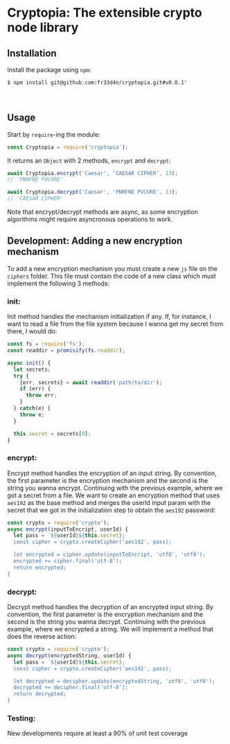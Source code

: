 # Cryptopia: The extensible crypto node library

## Installation

Install the package using `npm`:

```bash
$ npm install git@github.com:fr33d4n/cryptopia.git#v0.0.1"
```

<br/>


## Usage
Start by `require`-ing the module:

```js
const Cryptopia = require('cryptopia');
```

It returns an `Object` with 2 methods, `encrypt` and
`decrypt`:

```js
await Cryptopia.encrypt('Caesar', 'CAESAR CIPHER', 13);
// 'PNRFNE PVCURE'

await Cryptopia.decrypt('Caesar', 'PNRFNE PVCURE', 13);
// 'CAESAR CIPHER'
```

Note that encrypt/decrypt methods are async, as some encryption algorithms might require
asyncronous operations to work.


## Development: Adding a new encryption mechanism
To add a new encryption mechanism you must create a new `js` file on the `ciphers` folder.
This file must contain the code of a new class which must implement the following 3 methods:

### init:
Init method handles the mechanism initialization if any. If, for instance,
I want to read a file from the file system because I wanna get my secret
from there, I would do:

```javascript
const fs = require('fs');
const readdir = promisify(fs.readdir);

async init() {
  let secrets;
  try {
    {err, secrets} = await readdir('path/to/dir');
    if (err) {
      throw err;
    }
  } catch(e) {
    throw e;
  }

  this.secret = secrets[0];
}
```

### encrypt:
Encrypt method handles the encryption of an input string. By convention, the first
parameter is the encryption mechanism and the second is the string you wanna encrypt. 
Continuing with the previous example, where we got a secret from a file. 
We want to create an encryption method that uses `aes192` as the base method and 
merges the userId input param with the secret that we got in the initialization 
step to obtain the `aes192` password:

```javascript
const crypto = require('crypto');
async encrypt(inputToEncript, userId) {
  let pass = `${userId}${this.secret};
  const cipher = crypto.createCipher('aes192', pass);

  let encrypted = cipher.update(inputToEncript, 'utf8', 'utf8');
  encrypted += cipher.final('utf-8');
  return encrypted;
}
```

### decrypt:
Decrypt method handles the decryption of an encrypted input string. By convention, the first
parameter is the encryption mechanism and the second is the string you wanna decrypt. 
Continuing with the previous example, where we encrypted a string. We will implement
a method that does the reverse action:

```javascript
const crypto = require('crypto');
async decrypt(encryptedString, userId) {
  let pass = `${userId}${this.secret};
  const cipher = crypto.createCipher('aes192', pass);

  let decrypted = decipher.update(encryptedString, 'utf8', 'utf8');
  decrypted += decipher.final('utf-8');
  return decrypted;
}
```

### Testing: 
New developments require at least a 90% of unit test coverage






